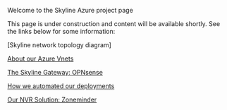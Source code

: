 Welcome to the Skyline Azure project page

This page is under construction and content will be available shortly.
See the links below for some information:

[Skyline network topology diagram]

[About our Azure Vnets](docs/vnets.md)

[The Skyline Gateway: OPNsense](docs/opnsense.md)

[How we automated our deployments](docs/az-deployment-templates.md)

[Our NVR Solution: Zoneminder](docs/zoneminder.md)